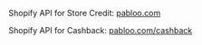 Shopify API for Store Credit: [pabloo.com](www.pabloo.com)

Shopify API for Cashback: [pabloo.com/cashback](www.pabloo.com/cashback)
